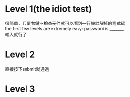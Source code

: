 # Level 1(the idiot test)
很簡單，只要右鍵→檢查元件就可以看到一行被註解掉的程式碼</br>
the first few levels are extremely easy: password is _______</br>
輸入就行了
# Level 2
直接按下submit就通過
# Level 3
